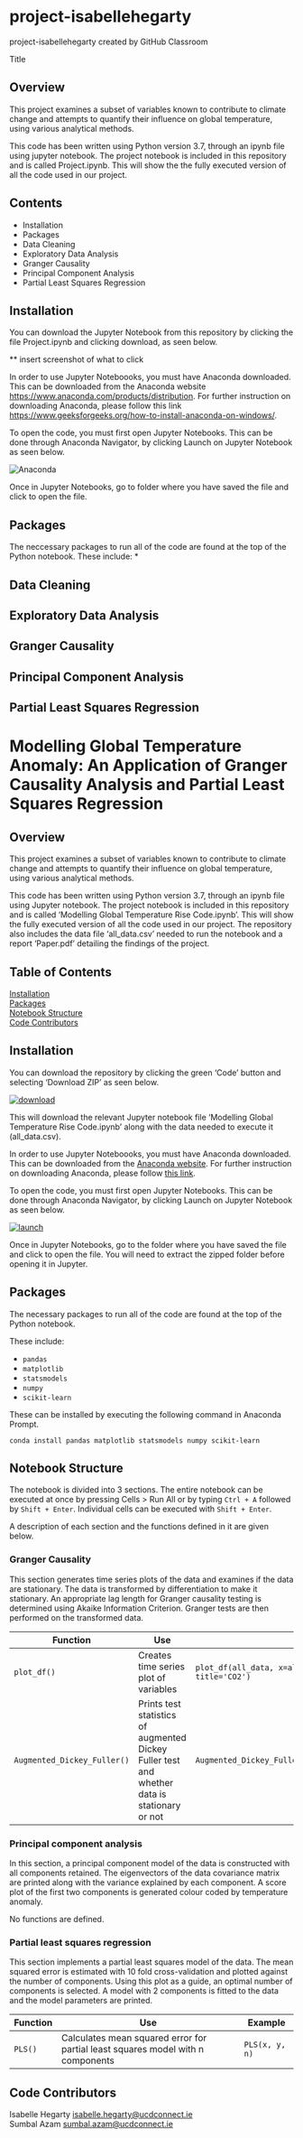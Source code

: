 # project-isabellehegarty
project-isabellehegarty created by GitHub Classroom

Title

Overview
--------
This project examines a subset of variables known to contribute to climate change and attempts to quantify their influence on global temperature, using various analytical methods. 

This code has been written using Python version 3.7, through an ipynb file using jupyter notebook. The project notebook is included in this repository and is called Project.ipynb. This will show the the fully executed version of all the code used in our project. 


Contents
---------
 * Installation
 * Packages
 * Data Cleaning
 * Exploratory Data Analysis
 * Granger Causality
 * Principal Component Analysis
 * Partial Least Squares Regression
 
Installation
------------

You can download the Jupyter Notebook from this repository by clicking the file Project.ipynb and clicking download, as seen below. 

** insert screenshot of what to click

In order to use Jupyter Noteboooks, you must have Anaconda downloaded. This can be downloaded from the Anaconda website https://www.anaconda.com/products/distribution. For further instruction on downloading Anaconda, please follow this link https://www.geeksforgeeks.org/how-to-install-anaconda-on-windows/. 

To open the code, you must first open Jupyter Notebooks. This can be done through Anaconda Navigator, by clicking Launch on Jupyter Notebook as seen below. 

![Anaconda](https://user-images.githubusercontent.com/105735184/180827327-47605746-eda9-4216-8978-108477c2221f.png)

Once in Jupyter Notebooks, go to folder where you have saved the file and click to open the file. 

Packages
--------
The neccessary packages to run all of the code are found at the top of the Python notebook. These include:
*

Data Cleaning
------------

Exploratory Data Analysis
-------------------------

Granger Causality
-----------------

Principal Component Analysis
----------------------------

Partial Least Squares Regression
--------------------------------


# Modelling Global Temperature Anomaly: An Application of Granger Causality Analysis and Partial Least Squares Regression


## Overview 
This project examines a subset of variables known to contribute to climate change and attempts to quantify their influence on global temperature, using various analytical methods. 

This code has been written using Python version 3.7, through an ipynb file using Jupyter notebook. The project notebook is included in this repository and is called ‘Modelling Global Temperature Rise Code.ipynb’. This will show the fully executed version of all the code used in our project. The repository also includes the data file ‘all_data.csv’ needed to run the notebook and a report ‘Paper.pdf’ detailing the findings of the project.


## Table of Contents
<a href="#installation">Installation</a>   
<a href="#packages">Packages</a>   
<a href="#notebook-structure">Notebook Structure</a>   
<a href="#code-contributors">Code Contributors</a>   



## Installation
You can download the repository by clicking the green ‘Code’ button and selecting ‘Download ZIP’ as seen below. 

<a href="https://ibb.co/K5hVKB4"><img src="https://i.ibb.co/Prj1DJX/download.png" alt="download" border="0"></a>

This will download the relevant Jupyter notebook file ‘Modelling Global Temperature Rise Code.ipynb’ along with the data needed to execute it (all_data.csv). 

In order to use Jupyter Noteboooks, you must have Anaconda downloaded. This can be downloaded from the <a href="https://www.anaconda.com/products/distribution">Anaconda website</a>. For further instruction on downloading Anaconda, please follow <a href="https://www.geeksforgeeks.org/how-to-install-anaconda-on-windows/">this link</a>. 

To open the code, you must first open Jupyter Notebooks. This can be done through Anaconda Navigator, by clicking Launch on Jupyter Notebook as seen below. 

<a href="https://ibb.co/f9GJ1yX"><img src="https://i.ibb.co/Qkj0bTJ/launch.png" alt="launch" border="0"></a>

Once in Jupyter Notebooks, go to the folder where you have saved the file and click to open the file. You will need to extract the zipped folder before opening it in Jupyter. 

## Packages

The necessary packages to run all of the code are found at the top of the Python notebook. 

These include:
- `pandas`
- `matplotlib`
- `statsmodels`
- `numpy`
- `scikit-learn`

These can be installed by executing the following command in Anaconda Prompt.

`conda install pandas matplotlib statsmodels numpy scikit-learn`

## Notebook Structure
The notebook is divided into 3 sections. The entire notebook can be executed at once by pressing Cells > Run All or by typing `Ctrl + A` followed by `Shift + Enter`. Individual cells can be executed with `Shift + Enter`.   

A description of each section and the functions defined in it are given below.

### Granger Causality
This section generates time series plots of the data and examines if the data are stationary. The data is transformed by differentiation to make it stationary.
An appropriate lag length for Granger causality testing is determined using Akaike Information Criterion. Granger tests are then performed on the transformed data.


<table>
<thead>
  <tr>
    <th>Function</th>
    <th>Use</th>
    <th>Example</th>
  </tr>
</thead>
<tbody>
  <tr>
    <td><code>plot_df()</code></td>
    <td>Creates time series plot of variables</td>
    <td><code>plot_df(all_data, x=all_data.index, y=all_data.co2, title='CO2')</code></td>
  </tr>
  <tr>
    <td><code>Augmented_Dickey_Fuller()</code></td>
    <td>Prints test statistics of augmented Dickey Fuller test and whether data is stationary or not</td>
    <td><code>Augmented_Dickey_Fuller(adfuller(all_data['avg_temp']))</code><br></td>
  </tr>
</tbody>
</table>
  
### Principal component analysis
In this section, a principal component model of the data is constructed with all components retained. The eigenvectors of the data covariance matrix are printed along with the variance explained by each component. A score plot of the first two components is generated colour coded by temperature anomaly. 

No functions are defined.

  
### Partial least squares regression
This section implements a partial least squares model of the data. The mean squared error is estimated with 10 fold cross-validation and plotted against the number of components. Using this plot as a guide, an optimal number of components is selected. A model with 2 components is fitted to the data and the model parameters are printed.

<table>
<thead>
  <tr>
    <th>Function</th>
    <th>Use</th>
    <th>Example</th>
  </tr>
</thead>
<tbody>
  <tr>
    <td><code>PLS()</code></td>
    <td>Calculates mean squared error for partial least squares model with n components</td>
    <td><code>PLS(x, y, n)</code></td>
  </tr>
</tbody>
</table>


## Code Contributors
Isabelle Hegarty isabelle.hegarty@ucdconnect.ie   
Sumbal Azam sumbal.azam@ucdconnect.ie
